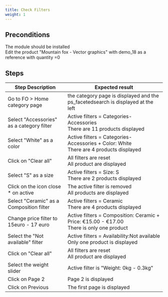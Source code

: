 ```yaml
---
title: Check Filters
weight: 1
---
```


## Preconditions

The module should be installed\
Edit the product "Mountain fox - Vector graphics" with demo_18 as a reference with quantity =0
## Steps
| Step Description | Expected result |
| ----- | ----- |
| Go to FO > Home category page | the category page is displayed and the ps_facetedsearch is displayed at the left |
| Select "Accessories" as a category filter | Active filters = Categories-Accessories<br>There are 11 products displayed |
| Select "White" as a color | Active filters = Categories-Accessories + Color: White<br>There are 4 products displayed |
| Click on "Clear all" | All filters are reset<br>All product are displayed |
| Select "S" as a size | Active filters = Size: S<br>There are 2 products displayed |
| Click on the icon close * on active | The active filter is removed<br>All products are displayed |
| Select "Ceramic" as a Composition filter | Active filters = Ceramic<br>There are 4 products displayed |
| Change price filter to 15euro - 17 euro | Active filters = Composition: Ceramic + Price: €15.00 - €17.00<br>There is only one product |
| Select the "Not available" filter | Active filters = Availability:Not available<br>Only one product is displayed |
| Click on "Clear all" | All filters are reset<br>All product are displayed |
| Select the weight slider | Active filter is "Weight: 0kg - 0.3kg" |
| Click on Page 2 | Page 2 is displayed |
| Click on Previous | The first page is displayed |
